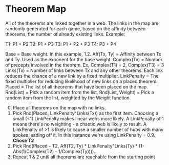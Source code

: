 # Theorem Map
All of the theorems are linked together in a web. The links in the map are randomly generated for each game, 
based on the affinity between theorems, the number of already existing links. Example:

T1: P1 + P2
T2: P1 + P3
T3: P1 + P2 + P3
T4: P3 + P4

Base = Base weight. In this example, 1.2.
Aff(Tx, Ty) = Affinity between Tx and Ty. Used as the exponent for the base weight.
Complex(Tx) = Number of precepts involved in the theorem. Ex, Complex(T1) = 2, Complex(T3) = 3
Links(Tx) = Number of links between Tx and any other theorems. Each link reduces the chance of a new link by a fixed multiplier. 
LinkPenalty = The fixed multiplier for reducing likelihood of new links on a placed theorem.
Placed = The list of all theorems that have been placed on the map.
Rnd(List) = Pick a random item from the list.
Rnd(List, Weight) = Pick a random item from the list, weighted by the Weight function.

0. Place all theorems on the map with no links.
1. Pick Rnd(Placed, LinkPenalty^Links(Tx)) as the first item. Choosing a small (<1) LinkPenalty makes linear webs more likely.
    A LinkPenalty of 1 means there's no weighting - a chaotic web is likely to result. A LinkPenalty of >1 is likely to
    cause a smaller number of hubs with many spokes leading off it.  In this instance we're using LinkPenalty = 0.9.
    **Chose T2**
2. Pick Rnd(Placed - T2, Aff(T2, Ty) * LinkPenalty^Links(Ty) * (1-Abs(1/Complex(T2) - 1/Complex(Ty)))).
3. Repeat 1 & 2 until all theorems are reachable from the starting point
